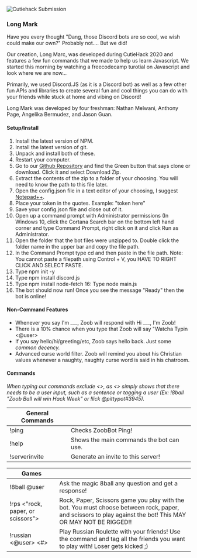 ![Cutiehack Submission](https://cdn.discordapp.com/attachments/768155187625590784/774831519192842280/unknown.png)


### Long Mark

Have you every thought "Dang, those Discord bots are so cool, we wish could make our own?"  Probably not.... But we did! 

Our creation, Long Marc, was developed during CutieHack 2020 and features a few fun commands that we made to help us learn Javascript. We started this morning by watching a freecodecamp turotial on Javascript and look where we are now...

Primarily, we used Discord.JS (as it is a Discord bot) as well as a few other fun APIs and libraries to create several fun and cool things you can do with your friends while stuck at home and vibing on Discord!

Long Mark was developed by four freshman: Nathan Melwani, Anthony Page, Angelika Bermudez, and Jason Guan.

#### Setup/Install
 1. Install the latest version of NPM.
 2. Install the latest version of git.
 3. Unpack and install both of these. 
 4. Restart your computer.
 5. Go to our [Github Repository](https://github.com/NateM135/ZoobBot) and find the Green button that says clone or download. Click it and select Download Zip.
 6. Extract the contents of the zip to a folder of your choosing. You will need to know the path to this file later.
 7. Open the config.json file in a text editor of your choosing, I suggest [Notepad++](https://notepad-plus-plus.org/).
 8. Place your token in the quotes. Example: "token here"
 9. Save your config.json file and close out of it.
 10. Open up a command prompt with Administrator permissions (In Windows 10, click the Cortana Search bar on the bottom left hand corner and type Command Prompt, right click on it and click Run as Administrator. 
 11. Open the folder that the bot files were unzipped to. Double click the folder name in the upper bar and copy the file path. 
 12. In the Command Prompt type cd and then paste in the file path. Note: You cannot paste a filepath using Control + V, you HAVE TO RIGHT CLICK AND SELECT PASTE.
 13. Type npm init -y
 14. Type npm install discord.js
 15. Type npm install node-fetch
 16: Type node main.js
 14. The bot should now run! Once you see the message "Ready" then the bot is online!
 


#### Non-Command Features

 - Whenever you say I'm ___, Zoob will respond with Hi ___, I'm Zoob!
 - There is a 10% chance when you type that Zoob will say "Watcha Typin <@user>
 - If you say hello/hi/greeting/etc, Zoob says hello back. Just some *common decency.*
 - Advanced curse world filter. Zoob will remind you about his Christian values whenever a naughty, naughty curse word is said in his chatroom.

#### Commands

*When typing out commands exclude <>, as <> simply shows that there needs to be a user input, such as a sentence or tagging a user (Ex: !8ball "Zoob Ball will win Hack Week"  or !lick @pittypot#3945).*

| General Commands| |
| -- |-- |
|!ping| Checks ZoobBot Ping!|
|!help| Shows the main commands the bot can use.|
|!serverinvite| Generate an invite to this server!|

|Games||
|--|--|
|!8ball @user| Ask the magic 8ball any question and get a response!|
|!rps <"rock, paper, or scissors">| Rock, Paper, Scissors game you play with the bot. You must choose between rock, paper, and scissors to play against the bot! This MAY OR MAY NOT BE RIGGED!!
|!russian <@user> <#> |Play Russian Roulette with your friends! Use the command and tag all the friends you want to play with! Loser gets kicked ;)










